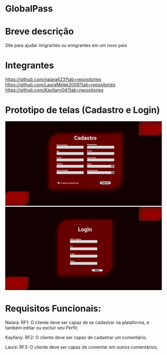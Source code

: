 # GlobalPass

# Breve descrição
Site para ajudar imigrantes ou emigrantes em um novo pais 

# Integrantes
https://github.com/naiara623?tab=repositories
https://github.com/LauraMelek2008?tab=repositories
https://github.com/Kayllany04?tab=repositories

# Prototipo de telas (Cadastro e Login)

![alt text](image-2.png)
![alt text](image-3.png)

# Requisitos Funcionais:


 Naiara: 
 RF1: O cliente deve ser capaz de se cadastrar na plataforma, e também editar ou excluir seu Perfil;

 Kayllany: 
RF2: O cliente deve ser capaz de cadastrar um comentário;

 Laura:
RF3: O cliente deve ser capaz de comentar em outros comentários;


